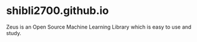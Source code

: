 # shibli2700.github.io
Zeus is an Open Source Machine Learning Library which is easy to use and study. 
